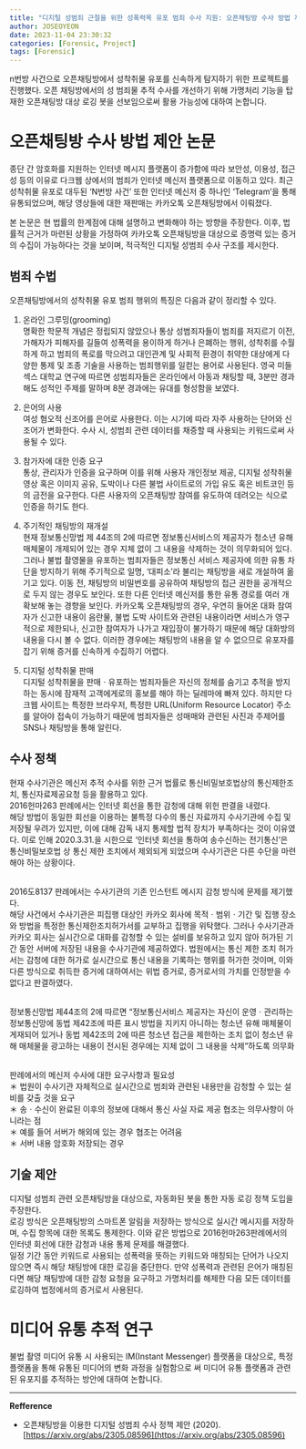 ```yaml
---
title: "디지털 성범죄 근절을 위한 성폭력목 유포 범죄 수사 지원: 오픈채팅방 수사 방법 제안 논문"
author: JOSEOYEON
date: 2023-11-04 23:30:32
categories: [Forensic, Project]
tags: [Forensic]
---
```


n번방 사건으로 오픈채팅방에서 성착취물 유포를 신속하게 탐지하기 위한 프로젝트를 진행했다. 오픈 채팅방에서의 성 범죄물 추적 수사를 개선하기 위해 가명처리 기능을 탑재한 오픈채팅방 대상 로깅 봇을 선보임으로써 활용 가능성에 대하여 논합니다.

# 오픈채팅방 수사 방법 제안 논문

종단 간 암호화를 지원하는 인터넷 메시지 플랫폼이 증가함에 따라 보안성, 이용성, 접근성 등의 이유로 다크웹 상에서의 범죄가 인터넷 메신저 플랫폼으로 이동하고 있다. 최근 성착취물 유포로 대두된 ‘N번방 사건’ 또한 인터넷 메신저 중 하나인 ‘Telegram’을 통해 유통되었으며, 해당 영상들에 대한 재판매는 카카오톡 오픈채팅방에서 이뤄졌다. <br/>

본 논문은 현 법률의 한계점에 대해 설명하고 변화해야 하는 방향을 주장한다. 이후, 법률적 근거가 마련된 상황을 가정하여 카카오톡 오픈채팅방을 대상으로 증명력 있는 증거의 수집이 가능하다는 것을 보이며, 적극적인 디지털 성범죄 수사 구조를 제시한다. <br/>

## 범죄 수법

오픈채팅방에서의 성착취물 유포 범죄 행위의 특징은 다음과 같이 정리할 수 있다. 

1. 온라인 그루밍(grooming)<br/> 
명확한 학문적 개념은 정립되지 않았으나 통상 성범죄자들이 범죄를 저지르기 이전, 가해자가 피해자를 길들여 성폭력을 용이하게 하거나 은폐하는 행위, 성착취를 수월하게 하고 범죄의 폭로를 막으려고 대인관계 및 사회적 환경이 취약한 대상에게 다양한 통제 및 조종 기술을 사용하는 범죄행위를 일컫는 용어로 사용된다. 영국 미들섹스 대학교 연구에 따르면 성범죄자들은 온라인에서 아동과 채팅할 때, 3분만 경과 해도 성적인 주제를 말하며 8분 경과에는 유대를 형성함을 보였다.<br/> 

2. 은어의 사용<br/> 
여성 혐오적 신조어를 은어로 사용한다. 이는 시기에 따라 자주 사용하는 단어와 신조어가 변화한다. 수사 시, 성범죄 관련 데이터를 채증할 때 사용되는 키워드로써 사용될 수 있다. <br/>

3. 참가자에 대한 인증 요구 <br/> 
통상, 관리자가 인증을 요구하며 이를 위해 사용자 개인정보 제공, 디지털 성착취물 영상 혹은 이미지 공유, 도박이나 다른 불법 사이트로의 가입 유도 혹은 비트코인 등의 금전을 요구한다. 다른 사용자의 오픈채팅방 참여를 유도하여 데려오는 식으로 인증을 하기도 한다.<br/> 

4. 주기적인 채팅방의 재개설 <br/> 
현재 정보통신망법 제 44조의 2에 따르면 정보통신서비스의 제공자가 청소년 유해매체물이 개제되어 있는 경우 지체 없이 그 내용을 삭제하는 것이 의무화되어 있다. 그러나 불법 촬영물을 유포하는 범죄자들은 정보통신 서비스 제공자에 의한 유통 차단을 방지하기 위해 주기적으로 일명, ‘대피소’라 불리는 채팅방을 새로 개설하여 옮기고 있다. 이동 전, 채팅방의 비밀번호를 공유하여 채팅방의 접근 권한을 공개적으로 두지 않는 경우도 보인다. 또한 다른 인터넷 메신저를 통한 유통 경로를 여러 개 확보해 놓는 경향을 보인다. 카카오톡 오픈채팅방의 경우, 우연히 들어온 대화 참여자가 신고한 내용이 음란물, 불법 도박 사이트와 관련된 내용이라면 서비스가 영구적으로 제한되나, 신고한 참여자가 나가고 재입장이 불가하기 때문에 해당 대화방의 내용을 다시 볼 수 없다. 이러한 경우에는 채팅방의 내용을 알 수 없으므로 유포자를 잡기 위해 증거를 신속하게 수집하기 어렵다.<br/> 

5. 디지털 성착취물 판매 <br/> 
디지털 성착취물을 판매ㆍ유포하는 범죄자들은 자신의 정체를 숨기고 추적을 방지하는 동시에 잠재적 고객에게로의 홍보를 해야 하는 딜레마에 빠져 있다. 하지만 다크웹 사이트는 특정한 브라우저, 특정한 URL(Uniform Resource Locator) 주소를 알아야 접속이 가능하기 때문에 범죄자들은 성매매와 관련된 사진과 주제어를 SNS나 채팅방을 통해 알린다. <br/> 

## 수사 정책 

현재 수사기관은 메신저 추적 수사를 위한 근거 법률로 통신비밀보호법상의 통신제한조치, 통신자료제공요청 등을 활용하고 있다. <br/>
2016헌마263 판례에서는 인터넷 회선을 통한 감청에 대해 위헌 판결을 내렸다.<br/> 
해당 방법이 동일한 회선을 이용하는 불특정 다수의 통신 자료까지 수사기관에 수집 및 저장될 우려가 있지만, 이에 대해 감독 내지 통제할 법적 장치가 부족하다는 것이 이유였다. 이로 인해 2020.3.31.을 시한으로 ‘인터넷 회선을 통하여 송수신하는 전기통신’은 통신비밀보호법 상 통신 제한 조치에서 제외되게 되었으며 수사기관은 다른 수단을 마련해야 하는 상황이다. <br/><br/>

2016도8137 판례에서는 수사기관의 기존 인스턴트 메시지 감청 방식에 문제를 제기했다.<br/> 
해당 사건에서 수사기관은 피집행 대상인 카카오 회사에 목적ㆍ범위ㆍ기간 및 집행 장소와 방법을 특정한 통신제한조치허가서를 교부하고 집행을 위탁했다. 그러나 수사기관과 카카오 회사는 실시간으로 대화를 감청할 수 있는 설비를 보유하고 있지 않아 허가된 기간 동안 서버에 저장된 내용을 수사기관에 제공하였다. 법원에서는 통신 제한 조치 허가서는 감청에 대한 허가로 실시간으로 통신 내용을 기록하는 행위를 허가한 것이며, 이와 다른 방식으로 취득한 증거에 대하여서는 위법 증거로, 증거로서의 가치를 인정받을 수 없다고 판결하였다. <br/><br/>

정보통신망법 제44조의 2에 따르면 “정보통신서비스 제공자는 자신이 운영ㆍ관리하는 정보통신망에 동법 제42조에 따른 표시 방법을 지키지 아니하는 청소년 유해 매체물이 게재되어 있거나 동법 제42조의 2에 따른 청소년 접근을 제한하는 조치 없이 청소년 유해 매체물을 광고하는 내용이 전시된 경우에는 지체 없이 그 내용을 삭제”하도록 의무화
<br/><br/>

판례에서의 메신저 수사에 대한 요구사항과 필요성  <br/>
＊ 법원이 수사기관 자체적으로 실시간으로 범죄와 관련된 내용만을 감청할 수 있는 설비를 갖출 것을 요구<br/>
＊ 송ㆍ수신이 완료된 이후의 정보에 대해서 통신 사실 자료 제공 협조는 의무사항이 아니라는 점<br/>
    ＊ 예를 들어 서버가 해외에 있는 경우 협조는 어려움 <br/>
    ＊ 서버 내용 암호화 저장되는 경우<br/>

## 기술 제안 

디지털 성범죄 관련 오픈채팅방을 대상으로, 자동화된 봇을 통한 자동 로깅 정책 도입을 주장한다. <br/>
로깅 방식은 오픈채팅방의 스마트폰 알림을 저장하는 방식으로 실시간 메시지를 저장하며, 수집 항목에 대한 목록도 통제한다. 이와 같은 방법으로 2016헌마263판례에서의 인터넷 회선에 대한 감청과 내용 통제 문제를 해결했다. <br/>
일정 기간 동안 키워드로 사용되는 성폭력을 뜻하는 키워드와 매칭되는 단어가 나오지 않으면 즉시 해당 채팅방에 대한 로깅을 중단한다. 만약 성폭력과 관련된 은어가 매칭된다면 해당 채팅방에 대한 감청 요청을 요구하고 가명처리를 해제한 다음 모든 데이터를 로깅하여 법정에서의 증거로서 사용된다. 

# 미디어 유통 추적 연구 

불법 촬영 미디어 유통 시 사용되는 IM(Instant Messenger) 플랫폼을 대상으로, 특정 플랫폼을 통해 유통된 미디어의 변화 과정을 실험함으로 써 미디어 유통 플랫폼과 관련된 유포지를 추적하는 방안에 대하여 논합니다.

---

**Refference**

* 오픈채팅방을 이용한 디지털 성범죄 수사 정책 제안 (2020).
[https://arxiv.org/abs/2305.08596](https://arxiv.org/abs/2305.08596)